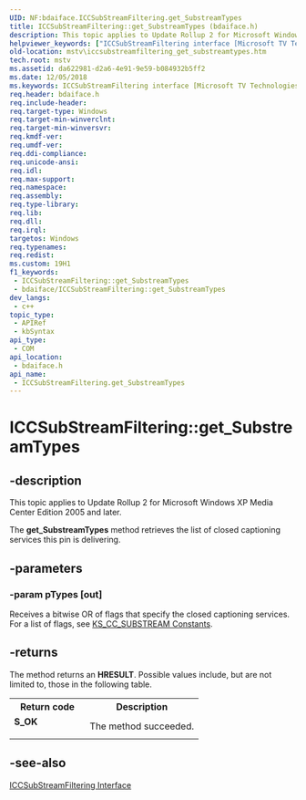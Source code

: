 ```yaml
---
UID: NF:bdaiface.ICCSubStreamFiltering.get_SubstreamTypes
title: ICCSubStreamFiltering::get_SubstreamTypes (bdaiface.h)
description: This topic applies to Update Rollup 2 for Microsoft Windows XP Media Center Edition 2005 and later.
helpviewer_keywords: ["ICCSubStreamFiltering interface [Microsoft TV Technologies]","get_SubstreamTypes method","ICCSubStreamFiltering.get_SubstreamTypes","ICCSubStreamFiltering::get_SubstreamTypes","ICCSubStreamFilteringget_SubstreamTypes","bdaiface/ICCSubStreamFiltering::get_SubstreamTypes","get_SubstreamTypes","get_SubstreamTypes method [Microsoft TV Technologies]","get_SubstreamTypes method [Microsoft TV Technologies]","ICCSubStreamFiltering interface","mstv.iccsubstreamfiltering_get_substreamtypes"]
old-location: mstv\iccsubstreamfiltering_get_substreamtypes.htm
tech.root: mstv
ms.assetid: da622981-d2a6-4e91-9e59-b084932b5ff2
ms.date: 12/05/2018
ms.keywords: ICCSubStreamFiltering interface [Microsoft TV Technologies],get_SubstreamTypes method, ICCSubStreamFiltering.get_SubstreamTypes, ICCSubStreamFiltering::get_SubstreamTypes, ICCSubStreamFilteringget_SubstreamTypes, bdaiface/ICCSubStreamFiltering::get_SubstreamTypes, get_SubstreamTypes, get_SubstreamTypes method [Microsoft TV Technologies], get_SubstreamTypes method [Microsoft TV Technologies],ICCSubStreamFiltering interface, mstv.iccsubstreamfiltering_get_substreamtypes
req.header: bdaiface.h
req.include-header: 
req.target-type: Windows
req.target-min-winverclnt: 
req.target-min-winversvr: 
req.kmdf-ver: 
req.umdf-ver: 
req.ddi-compliance: 
req.unicode-ansi: 
req.idl: 
req.max-support: 
req.namespace: 
req.assembly: 
req.type-library: 
req.lib: 
req.dll: 
req.irql: 
targetos: Windows
req.typenames: 
req.redist: 
ms.custom: 19H1
f1_keywords:
 - ICCSubStreamFiltering::get_SubstreamTypes
 - bdaiface/ICCSubStreamFiltering::get_SubstreamTypes
dev_langs:
 - c++
topic_type:
 - APIRef
 - kbSyntax
api_type:
 - COM
api_location:
 - bdaiface.h
api_name:
 - ICCSubStreamFiltering.get_SubstreamTypes
---
```


# ICCSubStreamFiltering::get_SubstreamTypes


## -description

This topic applies to Update Rollup 2 for Microsoft Windows XP Media Center Edition 2005 and later.
        



The <b>get_SubstreamTypes</b> method retrieves the list of closed captioning services this pin is delivering.

## -parameters

### -param pTypes [out]

Receives a bitwise OR of flags that specify the closed captioning services. For a list of flags, see <a href="https://docs.microsoft.com/previous-versions/windows/desktop/mstv/ks-cc-substream">KS_CC_SUBSTREAM Constants</a>.

## -returns

The method returns an <b>HRESULT</b>. Possible values include, but are not limited to, those in the following table.

<table>
<tr>
<th>Return code</th>
<th>Description</th>
</tr>
<tr>
<td width="40%">
<dl>
<dt><b>S_OK</b></dt>
</dl>
</td>
<td width="60%">
The method succeeded.

</td>
</tr>
</table>

## -see-also

<a href="https://docs.microsoft.com/windows/desktop/api/bdaiface/nn-bdaiface-iccsubstreamfiltering">ICCSubStreamFiltering Interface</a>

